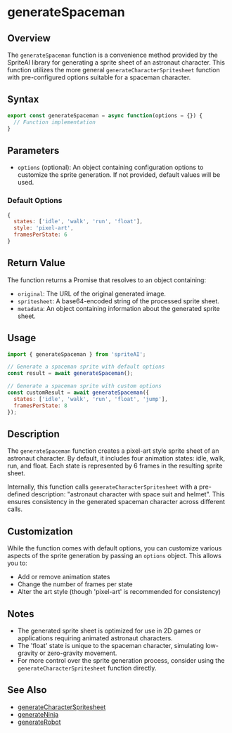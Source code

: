 # generateSpaceman

## Overview

The `generateSpaceman` function is a convenience method provided by the SpriteAI library for generating a sprite sheet of an astronaut character. This function utilizes the more general `generateCharacterSpritesheet` function with pre-configured options suitable for a spaceman character.

## Syntax

```javascript
export const generateSpaceman = async function(options = {}) {
  // Function implementation
}
```

## Parameters

- `options` (optional): An object containing configuration options to customize the sprite generation. If not provided, default values will be used.

### Default Options

```javascript
{
  states: ['idle', 'walk', 'run', 'float'],
  style: 'pixel-art',
  framesPerState: 6
}
```

## Return Value

The function returns a Promise that resolves to an object containing:

- `original`: The URL of the original generated image.
- `spritesheet`: A base64-encoded string of the processed sprite sheet.
- `metadata`: An object containing information about the generated sprite sheet.

## Usage

```javascript
import { generateSpaceman } from 'spriteAI';

// Generate a spaceman sprite with default options
const result = await generateSpaceman();

// Generate a spaceman sprite with custom options
const customResult = await generateSpaceman({
  states: ['idle', 'walk', 'run', 'float', 'jump'],
  framesPerState: 8
});
```

## Description

The `generateSpaceman` function creates a pixel-art style sprite sheet of an astronaut character. By default, it includes four animation states: idle, walk, run, and float. Each state is represented by 6 frames in the resulting sprite sheet.

Internally, this function calls `generateCharacterSpritesheet` with a pre-defined description: "astronaut character with space suit and helmet". This ensures consistency in the generated spaceman character across different calls.

## Customization

While the function comes with default options, you can customize various aspects of the sprite generation by passing an `options` object. This allows you to:

- Add or remove animation states
- Change the number of frames per state
- Alter the art style (though 'pixel-art' is recommended for consistency)

## Notes

- The generated sprite sheet is optimized for use in 2D games or applications requiring animated astronaut characters.
- The 'float' state is unique to the spaceman character, simulating low-gravity or zero-gravity movement.
- For more control over the sprite generation process, consider using the `generateCharacterSpritesheet` function directly.

## See Also

- [generateCharacterSpritesheet](./generateCharacterSpritesheet.md)
- [generateNinja](./generateNinja.md)
- [generateRobot](./generateRobot.md)